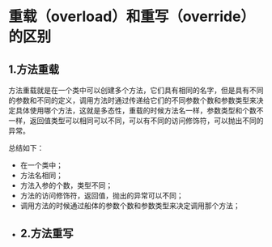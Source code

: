 # 重载（overload）和重写（override）的区别

## 1.方法重载

方法重载就是在一个类中可以创建多个方法，它们具有相同的名字，但是具有不同的参数和不同的定义，调用方法时通过传递给它们的不同参数个数和参数类型来决定具体使用哪个方法，这就是多态性，重载的时候方法名一样，参数类型和个数不一样，返回值类型可以相同可以不同，可以有不同的访问修饰符，可以抛出不同的异常。

总结如下：

* 在一个类中；
* 方法名相同；
* 方法入参的个数，类型不同；
* 方法的访问修饰符，返回值，抛出的异常可以不同；
* 调用方法的时候通过船体的参数个数和参数类型来决定调用那个方法；
* ## 2.方法重写




